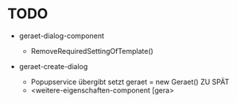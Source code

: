 TODO
====
- geraet-dialog-component
	- RemoveRequiredSettingOfTemplate()

- geraet-create-dialog
	- Popupservice übergibt setzt geraet = new Geraet()  ZU SPÄT
	- <weitere-eigenschaften-component [gera>